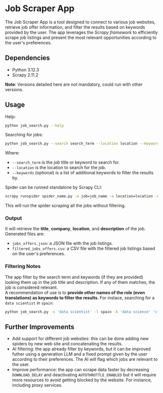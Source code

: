 # Job Scraper App
The Job Scraper App is a tool designed to connect to various job websites, retrieve job offer information, and filter the results based on keywords provided by the user. The app leverages the *Scrapy framework* to efficiently scrape job listings and present the most relevant opportunities according to the user's preferences.

## Dependencies
- Python 3.12.3 
- Scrapy 2.11.2

**Note**: Versions detailed here are not mandatory, could run with other versions.

## Usage
Help:
```bash
python job_search.py --help
```

Searching for jobs:
```bash
python job_search.py --search search_term --location location --keywords keyword_0 keyword_1 ...
```
Where:
- `--search_term` is the job title or keyword to search for.
- `--location` is the location to search for the job.
- `--keywords` (optional) is a list of additional keywords to filter the results by.

Spider can be runned standalone by Scrapy CLI:
```bash
scrapy runspider spider_name.py -a job=job_name -a location=location -O output_file.format:format
```
This will run the spider scraping all the jobs without filtering.

### Output
It will retrieve the **title**, **company**, **location**, and **description** of the job. 
Generated files are:
- `jobs_offers.json`: a JSON file with the job listings.
- `filtered_jobs_offers.csv`: a CSV file with the filtered job listings based on the user's preferences.

### Filtering Notes
The app filter by the search term and keywords (if they are provided) looking them up in the job title and description. If any of them matches, the job is considered relevant.  
A recommendation of use is to **provide other names of the role (even translations) as keywords to filter the results**. For instace, searching for a `data scientist` in `spain`: 
```bash
python job_search.py -s 'data scientist' -l spain -k 'data science' 'ciencia de datos' 'científico de datos' 'machine learning' 'aprendizaje automático'
```

## Further Improvements
- Add support for different job websites: this can be done adding new spiders by new web site and concatenating the results.
- AI filtering: the app already filter by keywords, but it can be improved futher using a generation LLM and a fixed prompt given by the user according to their preferences. The AI will flag which jobs are relevant to the user.
- Improve performance: the app can scrape data faster by decreasing `DOWNLOAD_DELAY` and deactivating `AUTOTHROTTLE_ENABLED` but it will require more resources to avoid getting blocked by the website. For instance, including proxy services. 
